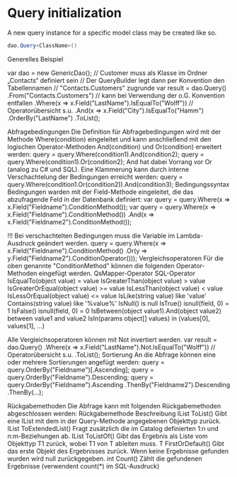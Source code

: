 # Query initialization

A new query instance for a specific model class may be created like so.

```csharp
dao.Query<ClassName>() 
```



Generelles Beispiel

var dao = new GenericDao();
// Customer muss als Klasse im Ordner „Contacts“ definiert sein
// Der QueryBuilder legt dann per Konvention den Tabellennamen 
// "Contacts.Customers" zugrunde
var result = dao.Query<Customer>()
 	.From("Contacts.Customers") // kann bei Verwendung der o.G. Konvention entfallen
 	.Where(x => x.Field("LastName").IsEqualTo("Wolff"))  // Operatorübersicht s.u.
 	.And(x => x.Field("City").IsEqualTo("Hamm")
 	.OrderBy("LastName")
 	.ToList();

Abfragebedingungen
Die Definition für Abfragebedingungen wird mit der Methode Where(condition) eingeleitet und kann anschließend mit den logischen Operator-Methoden And(condition) und Or(condition) erweitert werden:
query = query.Where(condition1).And(condition2);
query = query.Where(condition1).Or(condition2);
And hat dabei Vorrang vor Or (analog zu C# und SQL).
Eine Klammerung kann durch interne Verschachtelung der Bedingungen erreicht werden:
query = query.Where(condition1.Or(condition2)).And(condition3);
Bedingungssyntax
Bedingungen warden mit der Field-Methode eingeleitet, die das abzufragende Feld in der Datenbank definiert:
var query = query.Where(x => x.Field("Fieldname").ConditionMethod()); 
var query = query.Where(x => x.Field("Fieldname").ConditionMethod())
 	.And(x => x.Field("Fieldname2").ConditionMethod());

!!! Bei verschachtelten Bedingungen muss die Variable im Lambda-Ausdruck geändert werden.
query = query.Where(x => x.Field("Fieldname").ConditionMethod()
 	.Or(y => y.Field("Fieldname2").ConditionOperator()));
Vergleichsoperatoren
Für die oben genannte "ConditionMethod" können die folgenden Operator-Methoden eingefügt werden.
QsMapper-Operator	SQL-Operator
IsEqualTo(object value)	= value
IsGreaterThan(object value)	> value
IsGreaterOrEqual(object value)	>= value
IsLessThan(object value)	< value
IsLessOrEqual(object value)	<= value
IsLike(string value)	like 'value'
Contains(string value)	like '%value%'
IsNull()	is null
IsTrue()	isnull(field, 0) = 1
IsFalse()	isnull(field, 0) = 0
IsBetween(object value1).And(object value2)	between value1 and value2
IsIn(params object[] values)	in (values[0], values[1], …)

Alle Vergleichsoperatoren können mit Not invertiert werden.
var result = dao.Query<Customer>()
 	.Where(x => x.Field("LastName").Not.IsEqualTo("Wolff"))  // Operatorübersicht s.u.
 	.ToList();
Sortierung
An die Abfrage können eine oder mehrere Sortierungen angefügt werden:
query = query.OrderBy("Fieldname")[.Ascending];
query = query.OrderBy("Fieldname").Descending;
query = query.OrderBy("Fieldname").Ascending
 	.ThenBy("Fieldname2").Descending
 	.ThenBy(…);

Rückgabemethoden
Die Abfrage kann mit folgenden Rückgabemethoden abgeschlossen werden:
Rückgabemethode	Beschreibung
IList<T> ToList()	Gibt eine IList<T> mit dem in der Query-Methode angegebenen Objekttyp zurück.
IList<T> ToExtendedList()	Fragt zusätzlich die im Catalog definierten 1:n und n:m-Beziehungen ab.
IList<T1> ToListOf<T1>()	Gibt das Ergebnis als Liste vom Objekttyp T1 zurück, wobei T1 von T ableiten muss.
T FirstOrDefault()	Gibt das erste Objekt des Ergebnisses zurück. Wenn keine Ergebnisse gefunden wurden wird null zurückgegeben.
int Count()	Zählt die gefundenen Ergebnisse (verwendent count(*) im SQL-Ausdruck)





